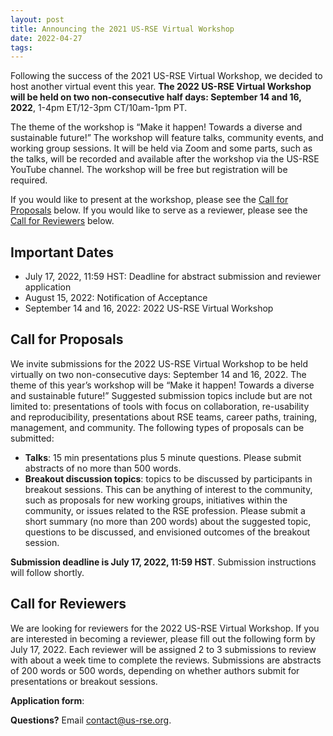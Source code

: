 ```yaml
---
layout: post
title: Announcing the 2021 US-RSE Virtual Workshop
date: 2022-04-27
tags:
---
```



Following the success of the 2021 US-RSE Virtual Workshop, we decided to host another virtual event this year. **The 2022 US-RSE Virtual Workshop will be held on two non-consecutive half days: September 14 and 16, 2022**, 1-4pm ET/12-3pm CT/10am-1pm PT.

The theme of the workshop is “Make it happen! Towards a diverse and sustainable future!” The workshop will feature talks, community events, and working group sessions. It will be held via Zoom and some parts, such as the talks, will be recorded and available after the workshop via the US-RSE YouTube channel. The workshop will be free but registration will be required.

If you would like to present at the workshop, please see the [Call for Proposals](#call-for-proposals) below. If you would like to serve as a reviewer, please see the [Call for Reviewers](#call-for-reviewers) below.

## Important Dates
- July 17, 2022, 11:59 HST: Deadline for abstract submission and reviewer application
- August 15, 2022: Notification of Acceptance
- September 14 and 16, 2022: 2022 US-RSE Virtual Workshop


## Call for Proposals

We invite submissions for the 2022 US-RSE Virtual Workshop to be held virtually on two non-consecutive days: September 14 and 16, 2022. The theme of this year’s workshop will be “Make it happen! Towards a diverse and sustainable future!” Suggested submission topics include but are not limited to: presentations of tools with focus on collaboration, re-usability and reproducibility, presentations about RSE teams, career paths, training, management, and community. The following types of proposals can be submitted:

- **Talks**: 15 min presentations plus 5 minute questions. Please submit abstracts of no more than 500 words.
- **Breakout discussion topics**: topics to be discussed by participants in breakout sessions. This can be anything of interest to the community, such as proposals for new working groups, initiatives within the community, or issues related to the RSE profession. Please submit a short summary (no more than 200 words) about the suggested topic, questions to be discussed, and envisioned outcomes of the breakout session.

**Submission deadline is July 17, 2022, 11:59 HST**. Submission instructions will follow shortly.


## Call for Reviewers

We are looking for reviewers for the 2022 US-RSE Virtual Workshop. If you are interested in becoming a reviewer, please fill out the following form by July 17, 2022. Each reviewer will be assigned 2 to 3 submissions to review with about a week time to complete the reviews. Submissions are abstracts of 200 words or 500 words, depending on whether authors submit for presentations or breakout sessions.

**Application form**:

**Questions?** Email [contact@us-rse.org](mailto:contact@us-rse.org).
